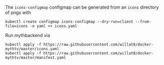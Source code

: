 The `icons-configmap` configmap can be generated from an `icons` directory of pngs with

    kubectl create configmap icons-configmap --dry-run=client --from-file=icons -o yaml >> icons.yaml

Run mythbackend via

    kubectl apply -f https://raw.githubusercontent.com/willat8/docker-mythtv/master/icons.yaml
    kubectl apply -f https://raw.githubusercontent.com/willat8/docker-mythtv/master/manifest.yaml

